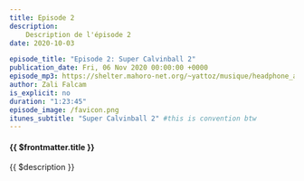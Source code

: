 ```yaml
---
title: Episode 2
description:
    Description de l'épisode 2
date: 2020-10-03

episode_title: "Episode 2: Super Calvinball 2"
publication_date: Fri, 06 Nov 2020 00:00:00 +0000
episode_mp3: https://shelter.mahoro-net.org/~yattoz/musique/headphone_actor.mp3
author: Zali Falcam
is_explicit: no
duration: "1:23:45"
episode_image: /favicon.png
itunes_subtitle: "Super Calvinball 2" #this is convention btw
---
```



#### {{ $frontmatter.title }}

{{ $description }}
